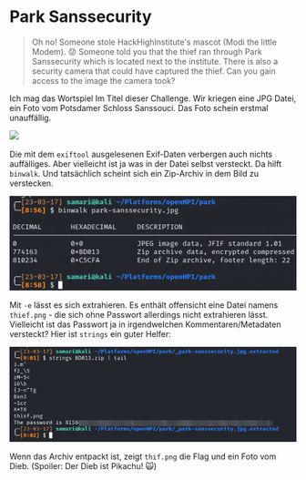 # Park Sanssecurity

> Oh no! Someone stole HackHighInstitute's mascot (Modi the little Modem). 😟 Someone told you that the thief ran through Park Sanssecurity which is located next to the institute. There is also a security camera that could have captured the thief. Can you gain access to the image the camera took?


Ich mag das Wortspiel Im Titel dieser Challenge. Wir kriegen eine JPG Datei, ein Foto vom Potsdamer Schloss Sanssouci. Das Foto schein erstmal unauffällig.

![](screenshots/Pasted%20image%2020230317085731.png)

Die mit dem `exiftool` ausgelesenen Exif-Daten verbergen auch nichts auffälliges. Aber vielleicht ist ja was in der Datei selbst versteckt. Da hilft `binwalk`. Und tatsächlich scheint sich ein Zip-Archiv in dem Bild zu verstecken.

![](screenshots/Pasted%20image%2020230317085933.png)

Mit `-e` lässt es sich extrahieren. Es enthält offensicht eine Datei namens `thief.png` - die sich ohne Passwort allerdings nicht extrahieren lässt. Vielleicht ist das Passwort ja in irgendwelchen Kommentaren/Metadaten versteckt? Hier ist `strings` ein guter Helfer:

![](screenshots/Pasted%20image%2020230317090323.png)

Wenn das Archiv entpackt ist, zeigt `thif.png` die Flag und ein Foto vom Dieb. (Spoiler: Der Dieb ist Pikachu! 🙀)